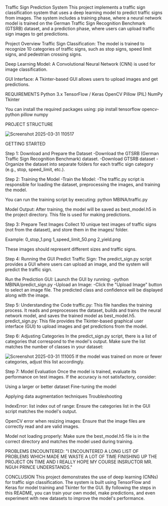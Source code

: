 Traffic Sign Prediction System
This project implements a traffic sign classification system that uses a deep learning model to predict traffic signs from images. The system includes a training phase, where a neural network model is trained on the German Traffic Sign Recognition Benchmark (GTSRB) dataset, and a prediction phase, where users can upload traffic sign images to get predictions.

Project Overview
Traffic Sign Classification: The model is trained to recognize 10 categories of traffic signs, such as stop signs, speed limit signs, and pedestrian crossing signs.

Deep Learning Model: A Convolutional Neural Network (CNN) is used for image classification.

GUI Interface: A Tkinter-based GUI allows users to upload images and get predictions.

REQUIREMENTS 
Python 3.x
TensorFlow / Keras
OpenCV
Pillow (PIL)
NumPy
Tkinter

You can install the required packages using:
pip install tensorflow opencv-python pillow numpy

PROJECT STRUCTURE




![Screenshot 2025-03-31 110517](https://github.com/user-attachments/assets/cefbb1dd-20c6-4cf6-b6a1-f0c1815afe96)
















GETTING STARTED

Step 1: Download and Prepare the Dataset
-Download the GTSRB (German Traffic Sign Recognition Benchmark) dataset.
-Download GTSRB dataset
-Organize the dataset into separate folders for each traffic sign category (e.g., stop, speed_limit, etc.).

Step 2: Training the Model
-Train the Model:
-The traffic.py script is responsible for loading the dataset, preprocessing the images, and training the model.

You can run the training script by executing:
python MBINA/traffic.py

Model Output:
After training, the model will be saved as best_model.h5 in the project directory. This file is used for making predictions.

Step 3: Prepare Test Images
Collect 10 unique test images of traffic signs (not from the dataset), and store them in the images/ folder.

Example:
0_stop_1.png
1_speed_limit_50.png
2_yield.png

These images should represent different sizes and traffic signs.

Step 4: Running the GUI
Predict Traffic Sign:
The predict_sign.py script provides a GUI where users can upload an image, and the system will predict the traffic sign.

Run the Prediction GUI:
Launch the GUI by running:
-python MBINA/predict_sign.py
-Upload an Image:
-Click the "Upload Image" button to select an image file. The predicted class and confidence will be displayed along with the image.

Step 5: Understanding the Code
traffic.py: This file handles the training process. It reads and preprocesses the dataset, builds and trains the neural network model, and saves the trained model as best_model.h5.
predict_sign.py: This file provides the Tkinter-based graphical user interface (GUI) to upload images and get predictions from the model.

Step 6: Adjusting Categories
In the predict_sign.py script, there is a list of categories that correspond to the model's output. Make sure the list matches the number of classes in your dataset:

![Screenshot 2025-03-31 111005](https://github.com/user-attachments/assets/6e08e078-d1e5-4a0c-9725-f39b6890caaf)
If the model was trained on more or fewer categories, adjust this list accordingly.

Step 7: Model Evaluation
Once the model is trained, evaluate its performance on test images. If the accuracy is not satisfactory, consider:

Using a larger or better dataset
Fine-tuning the model

Applying data augmentation techniques
Troubleshooting

IndexError: list index out of range:
Ensure the categories list in the GUI script matches the model's output.

OpenCV error when resizing images:
Ensure that the image files are correctly read and are valid images.

Model not loading properly:
Make sure the best_model.h5 file is in the correct directory and matches the model used during training.

PROBLEMS ENCOUNTERED:
"I ENCOUNTERED A LONG LIST OF PROBLEMS WHICH MADE ME WASTE A LOT OF TIME FINISHING UP THE PROJECT ON TIME AND I REALLY HOPE MY COURSE INSRUCTOR MR. NGUH PRINCE UNDERSTANDS."

CONCLUSION
This project demonstrates the use of deep learning (CNNs) for traffic sign classification. The system is built using TensorFlow and Keras for model training and Tkinter for the GUI. By following the steps in this README, you can train your own model, make predictions, and even experiment with new datasets to improve the model's performance.



